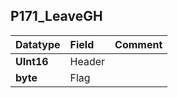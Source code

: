 ## P171\_LeaveGH ##
| **Datatype** | **Field** | **Comment** |
|:-------------|:----------|:------------|
| **UInt16** | Header |  |
| **byte** | Flag |  |